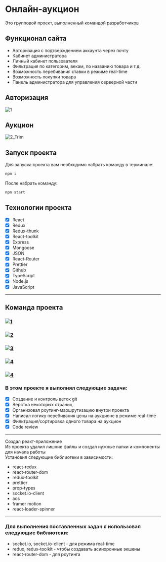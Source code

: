 # Онлайн-аукцион
<p> Это групповой проект, выполненный командой разработчиков</p>

## Функционал сайта

- Авторизация с подтверждением аккаунта через почту
- Кабинет администратора
- Личный кабинет пользователя
- Фильтрация по категорим, векам, по названию товара и т.д.
- Возможность перебивания ставки в режиме real-time
- Возможность покупки товара
- Панель администратора для управления серверной части


## Авторизация

![1](https://user-images.githubusercontent.com/105606309/196940837-0bbcd79b-0f54-41a6-8678-6b93c0516f26.gif)

## Аукцион 

![2_Trim](https://user-images.githubusercontent.com/105606309/196946829-6dbea2e9-148d-4cb2-9476-0f5d17ed9606.gif)

## Запуск проекта

Для запуска проекта вам необходимо набрать команду в терминале:

```javascript
npm i
```

После набрать команду:

```javascript
npm start
```


## Технологии проекта

- [x] React
- [x] Redux
- [x] Redux-thunk
- [x] React-toolkit
- [x] Express
- [x] Mongoose
- [x] JSON
- [x] React-Router
- [x] Prettier
- [x] Github
- [x] TypeScript
- [x] Node.js
- [x] JavaScript

 ---

## Команда проекта

<h3>
  <a href="https://github.com/err0rby">
    <img alt="1" src="https://img.shields.io/badge/-Muhammad_Didaev-black?style=for-the-badge&logo=github&logoColor=white" />
  </a>
</h3>

<h3>
  <a href="https://github.com/MovsarTS">
    <img alt="2" src="https://img.shields.io/badge/-Movsar_Tsokaev-black?style=for-the-badge&logo=github&logoColor=white" />
  </a>
</h3>

<h3>
  <a href="https://github.com/tepsurkaevIsa">
    <img alt="3" src="https://img.shields.io/badge/-Isa_Tepsurkaev-black?style=for-the-badge&logo=github&logoColor=white" />
  </a>
</h3>

<h3>
  <a href="https://github.com/DerWaldgang">
    <img alt="4" src="https://img.shields.io/badge/-Salambek_Makhaev-black?style=for-the-badge&logo=github&logoColor=white" />
  </a>
</h3>

<h3>
  <a href="https://github.com/latar14">
    <img alt="4" src="https://img.shields.io/badge/-Ahmed_Dzhauthanov-black?style=for-the-badge&logo=github&logoColor=white" />
  </a>
</h3>

### В этом проекте я выполнял следующие задачи:

- [x] Создание и контроль веток git
- [x] Верстка некоторых страниц
- [x] Организовал роутинг-маршрутизацию внутри проекта
- [x] Написал логику перебивания цены на аукционе в режиме real-time
- [x] Фильтрация/сортировка одного товара на аукцион
- [x] Code review

---

Создал реакт-приложение</br>
Из проекта удалил лишние файлы и создал нужные папки и компоненты для начала работы<br>
Установил следующие библиотеки в зависимости:

- react-redux
- react-router-dom
- redux-toolkit
- prettier
- prop-types
- socket.io-client
- aos
- framer motion
- react-loader-spinner

---

### Для выполнения поставленных задач я использовал следующие библиотеки:

- socket.io, socket.io-client - для режима real-time
- redux, redux-toolkit - чтобы создавать асинхронные экшены
- react-router-dom - для роутинга
